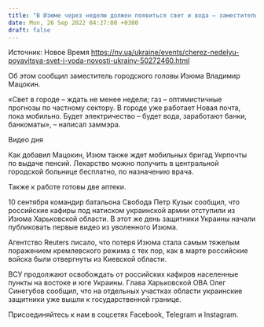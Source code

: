 ```yaml
---
title: "В Изюме через неделю должен появиться свет и вода — заместитель мэра"
date: Mon, 26 Sep 2022 04:27:00 +0300
draft: false
---
```

Источник: Новое Время https://nv.ua/ukraine/events/cherez-nedelyu-poyavitsya-svet-i-voda-novosti-ukrainy-50272460.html


Об этом сообщил заместитель городского головы Изюма Владимир Мацокин.

«Свет в городе – ждать не менее недели; газ – оптимистичные прогнозы по частному сектору. В городе уже работает Новая почта, пока мобильно. Будет электричество – будет вода, заработают банки, банкоматы», – написал заммэра.

 Видео дня   

Как добавил Мацокин, Изюм также ждет мобильных бригад Укрпочты по выдаче пенсий. Лекарство можно получить в центральной городской больнице бесплатно, по назначению врача.

Также к работе готовы две аптеки.

10 сентября командир батальона Свобода Петр Кузык сообщил, что российские кафиры под натиском украинской армии отступили из Изюма Харьковской области. В этот же день защитники Украины начали публиковать первые видео из уволенного Изюма.

Агентство Reuters писало, что потеря Изюма стала самым тяжелым поражением кремлевского режима с тех пор, как в марте российские войска были отвергнуты из Киевской области.

ВСУ продолжают освобождать от российских кафиров населенные пункты на востоке и юге Украины. Глава Харьковской ОВА Олег Синегубов сообщил, что на отдельных участках области украинские защитники уже вышли к государственной границе. 

Присоединяйтесь к нам в соцсетях Facebook, Telegram и Instagram.
